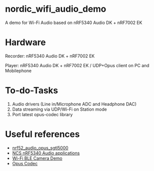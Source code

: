 # nordic_wifi_audio_demo
A demo for Wi-Fi Audio based on nRF5340 Audio DK + nRF7002 EK

# Hardware
Recorder: nRF5340 Audio DK + nRF7002 EK

Player: nRF5340 Audio DK + nRF7002 EK / UDP+Opus client on PC and Mobilephone

# To-do-Tasks
1. Audio drivers (Line in/Microphone ADC and Headphone DAC) 
2. Data streaming via UDP/Wi-Fi on Station mode 
3. Port latest opus-codec library

# Useful references

- [nrf52_audio_opus_sgtl5000](https://github.com/ubicore/nrf52_audio_opus_sgtl5000) 
- [NCS nRF5340 Audio applications](https://docs.nordicsemi.com/bundle/ncs-latest/page/nrf/applications/nrf5340_audio/index.html) 
- [Wi-Fi BLE Camera Demo](https://github.com/NordicPlayground/nrf70-wifi-ble-image-transfer-demo)
- [Opus Codec](https://opus-codec.org/)
